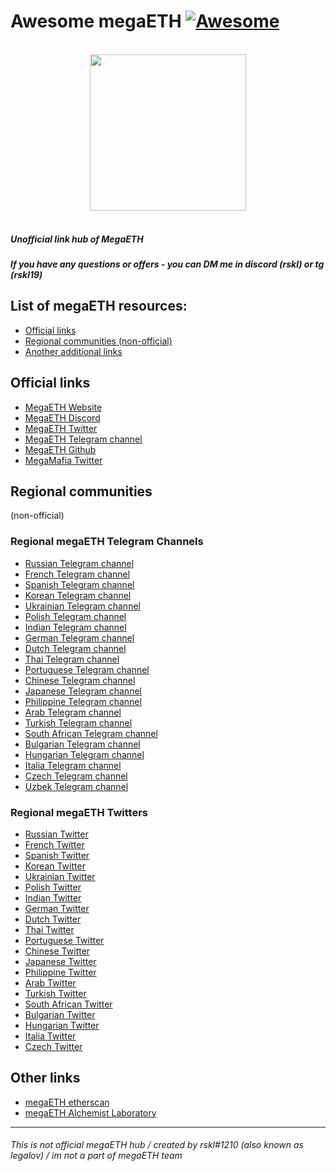 # Awesome megaETH [![Awesome](https://awesome.re/badge.svg)](https://awesome.re)

<p align="center">
  <br>
  <img width="250" src="https://avatars.githubusercontent.com/u/138558126?s=200&v=4" >
  <br>
  <br>
</p>

##### Unofficial link hub of MegaETH
##### If you have any questions or offers - you can DM me in discord (rskl) or tg (rskl19)

## List of megaETH resources:
- [Official links](#official-links)
- [Regional communities (non-official)](#regional-communities)
- [Another additional links](#another-additional-links)

## Official links


- [MegaETH Website](https://megaeth.systems/)
- [MegaETH Discord](https://discord.gg/megaeth)
- [MegaETH Twitter](https://twitter.com/megaeth_labs)
- [MegaETH Telegram channel](https://t.me/megaeth_labs)
- [MegaETH Github](https://github.com/megaeth-labs)
- [MegaMafia Twitter](https://twitter.com/0xMegaMafia)


## Regional communities
(non-official)

### Regional megaETH Telegram Channels

- [Russian Telegram channel](https://t.me/megaETH_russia)
- [French Telegram channel](https://t.me/megaETH_france)
- [Spanish Telegram channel](https://t.me/megaETH_espanol)
- [Korean Telegram channel](https://t.me/megaETH_korea)
- [Ukrainian Telegram channel](https://t.me/megaETH_ukraine)
- [Polish Telegram channel](https://t.me/megaETH_poland)
- [Indian Telegram channel](https://t.me/megaETH_india)
- [German Telegram channel](https://t.me/megaETH_german)
- [Dutch Telegram channel](https://t.me/megaETH_netherlands)
- [Thai Telegram channel](https://t.me/megaETH_thailand)
- [Portuguese Telegram channel](https://t.me/megaETH_portugal)
- [Chinese Telegram channel](https://t.me/megaETH_china)
- [Japanese Telegram channel](https://t.me/megaETH_japan)
- [Philippine Telegram channel](https://t.me/megaETH_philippines)
- [Arab Telegram channel](https://t.me/megaETH_arabic)
- [Turkish Telegram channel](https://t.me/megaETH_turkey)
- [South African Telegram channel](https://t.me/megaETH_southafrica)
- [Bulgarian Telegram channel](https://t.me/megaETH_bulgaria)
- [Hungarian Telegram channel](https://t.me/megaETH_hungary)
- [Italia Telegram channel](https://t.me/megaETH_italia)
- [Czech Telegram channel](https://t.me/megaETH_czechrepublic)
- [Uzbek Telegram channel](https://t.me/megaETH_uzbekistan)

### Regional megaETH Twitters

- [Russian Twitter](https://twitter.com/megaETHrussia)
- [French Twitter](https://twitter.com/megaETHfrance)
- [Spanish Twitter](https://twitter.com/megaETHespanol)
- [Korean Twitter](https://twitter.com/megaETHkorea)
- [Ukrainian Twitter](https://twitter.com/megaETHukraine)
- [Polish Twitter](https://twitter.com/megaETHpoland)
- [Indian Twitter](https://twitter.com/megaETHindia)
- [German Twitter](https://twitter.com/megaETHgerman)
- [Dutch Twitter](https://twitter.com/megaETHnl)
- [Thai Twitter](https://twitter.com/megaETHth)
- [Portuguese Twitter](https://twitter.com/megaETHpl)
- [Chinese Twitter](https://twitter.com/megaETHchina)
- [Japanese Twitter](https://twitter.com/megaETHjapan)
- [Philippine Twitter](https://twitter.com/megaETHph)
- [Arab Twitter](https://twitter.com/megaETHarabic)
- [Turkish Twitter](https://twitter.com/megaETHr)
- [South African Twitter](https://twitter.com/megaETHsa)
- [Bulgarian Twitter](https://twitter.com/megaETHbg)
- [Hungarian Twitter](https://twitter.com/megaETHhungary)
- [Italia Twitter](https://twitter.com/megaETHitalia)
- [Czech Twitter](https://twitter.com/megaETHczechia)


## Other links

- [megaETH etherscan](https://etherscan.io/token/0xd53dc349df9c52bc5eb3cf07bf90dfaee768d0e5)
- [megaETH Alchemist Laboratory](https://www.notion.so/The-megaETH-Alchemist-Laboratory-d8f9d300e9ba4982840b84342090cfed)


------
###### This is not official megaETH hub / created by rskl#1210 (also known as legalov) / im not a part of megaETH team
